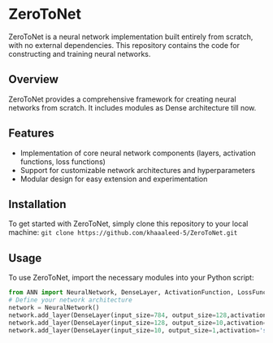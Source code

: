 # ZeroToNet
ZeroToNet is a neural network implementation built entirely from scratch, with no external dependencies. This repository contains the code for constructing and training neural networks.

## Overview

ZeroToNet provides a comprehensive framework for creating neural networks from scratch. It includes modules as Dense architecture till now.

## Features

- Implementation of core neural network components (layers, activation functions, loss functions)
- Support for customizable network architectures and hyperparameters
- Modular design for easy extension and experimentation

## Installation

To get started with ZeroToNet, simply clone this repository to your local machine: ```git clone https://github.com/khaaaleed-5/ZeroToNet.git```

## Usage

To use ZeroToNet, import the necessary modules into your Python script:

```python
from ANN import NeuralNetwork, DenseLayer, ActivationFunction, LossFunction
# Define your network architecture
network = NeuralNetwork()
network.add_layer(DenseLayer(input_size=784, output_size=128,activation='relu'))
network.add_layer(DenseLayer(input_size=128, output_size=10,activation='relu'))
network.add_layer(DenseLayer(input_size=10, output_size=1,activation='sigmoid'))
